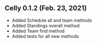 ## Celly 0.1.2 (Feb. 23, 2021)
* Added Schedule all and team methods
* Added Standings overall method
* Added Team find method
* Added tests for all new methods

